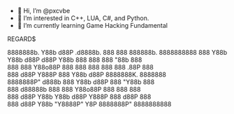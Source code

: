 - 👋 Hi, I’m @pxcvbe
- 👀 I’m interested in C++, LUA, C#, and Python.
- 🌱 I’m currently learning Game Hacking Fundamental


REGARD$

8888888b. Y88b   d88P  .d8888b.  888     888 888888b.   8888888888 
888   Y88b Y88b d88P  d88P  Y88b 888     888 888  "88b  888        
888    888  Y88o88P   888    888 888     888 888  .88P  888        
888   d88P   Y888P    888        Y88b   d88P 8888888K.  8888888    
8888888P"    d888b    888         Y88b d88P  888  "Y88b 888        
888         d88888b   888    888   Y88o88P   888    888 888        
888        d88P Y88b  Y88b  d88P    Y888P    888   d88P 888        
888       d88P   Y88b  "Y8888P"      Y8P     8888888P"  8888888888
<!------------------------------------------------------------------------------------------------------------------
pxcvbe/pxcvbe is a ✨ special ✨ repository because its `README.md` (this file) appears on your GitHub profile.
You can click the Preview link to take a look at your changes.
--------------------------------------------------------------------------------------------------------------------->
